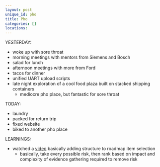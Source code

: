 ```yaml
---
layout: post
unique_id: pho
title: Pho
categories: []
locations: 
---
```


YESTERDAY:
* woke up with sore throat
* morning meetings with mentors from Siemens and Bosch
* salad for lunch
* afternoon meetings with more from Ford
* tacos for dinner
* unified UART upload scripts
* late night exploration of a cool food plaza built on stacked shipping containers
  * mediocre pho place, but fantastic for sore throat

TODAY:
* laundry
* packed for return trip
* fixed website
* biked to another pho place


LEARNINGS:
* watched a [video](https://www.youtube.com/watch?v=rARpcwZThl8&mc_cid=b01cf4a5c4&mc_eid=3e0d8754d5&t=66m) basically adding structure to roadmap item selection
  * basically, take every possible risk, then rank based on impact and complexity of evidence gathering required to remove risk
